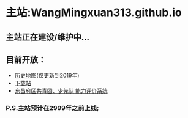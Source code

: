# 主站:WangMingxuan313.github.io
## 主站正在建设/维护中...
## 目前开放：
* [历史地图](https://wangmingxuan313.github.io/historymaps/)(仅更新到2019年)
* [下载站](https://wangmingxuan313.github.io/downloads/)
* [东昌府区共青团、少先队 能力评价系统](http://58.57.167.246:20012/)
### P.S.主站预计在2999年之前上线;
